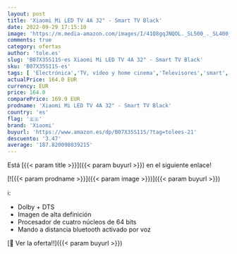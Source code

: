 ```yaml
---
layout: post
title: 'Xiaomi Mi LED TV 4A 32" - Smart TV Black'
date: 2022-09-29 17:15:10
image: 'https://m.media-amazon.com/images/I/41Q8gqJNQOL._SL500_._SL400_.jpg'
comments: true
category: ofertas
author: 'tole.es'
slug: 'B07X35S11S-es Xiaomi Mi LED TV 4A 32" - Smart TV Black'
sku: 'B07X35S11S-es'
tags: [ 'Electrónica','TV, vídeo y home cinema','Televisores','smart','tv','xiaomi','🇪🇸', ]
actualPrice: 164.0 EUR
currency: EUR
price: 164.0
comparePrice: 169.9 EUR
prodname: 'Xiaomi Mi LED TV 4A 32" - Smart TV Black'
country: 'es'
flag: '🇪🇸'
brand: 'Xiaomi'
buyurl: 'https://www.amazon.es/dp/B07X35S11S/?tag=tolees-21'
descuento: '3.47'
average: '187.820098039215'
---
```


Está [{{< param title >}}]({{< param buyurl >}}) en el siguiente enlace!

[![{{< param prodname >}}]({{< param image >}})]({{< param buyurl >}})

ℹ️:

- Dolby + DTS
- Imagen de alta definición
- Procesador de cuatro núcleos de 64 bits
- Mando a distancia bluetooth activado por voz

[🛒 Ver la oferta!!]({{< param buyurl >}})
